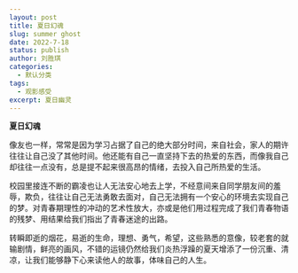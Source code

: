 ```yaml
---
layout: post
title: 夏日幻魂
slug: summer ghost
date: 2022-7-18
status: publish
author: 刘胜琪
categories: 
  - 默认分类
tags: 
  - 观影感受
excerpt: 夏日幽灵
---
```


**夏日幻魂**

像友也一样，常常是因为学习占据了自己的绝大部分时间，来自社会，家人的期许往往让自己没了其他时间。他还能有自己一直坚持下去的热爱的东西，而像我自己却往往一点没有，总是提不起来很高昂的情绪，去投入自己所热爱的生活。



校园里接连不断的霸凌也让人无法安心地去上学，不经意间来自同学朋友间的羞辱，欺负，往往让自己无法勇敢去面对，自己无法拥有一个安心的环境去实现自己的梦。对青春期理性的冲动的艺术性放大，亦或是他们用过程完成了我们青春物语的残梦、用结果给我们指出了青春迷途的出路。



转瞬即逝的烟花，易逝的生命，理想、勇气，希望，这些熟悉的意像，较老套的就输剧情，鲜亮的画风，不错的运镜仍然给我们炎热浮躁的夏天增添了一份沉重、清凉，让我们能够静下心来读他人的故事，体味自己的人生。